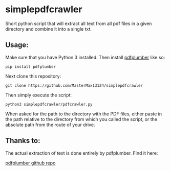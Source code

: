 # simplepdfcrawler
Short python script that will extract all text from all pdf files in a given directory and combine it into a single txt.

## Usage:
Make sure that you have Python 3 installed. Then install [pdfplumber](https://github.com/jsvine/pdfplumber) like so:

`pip install pdfplumber`

Next clone this repository:

`git clone https://github.com/MasterMax13124/simplepdfcrawler`

Then simply execute the script:

`python3 simplepdfcrawler/pdfcrawler.py`

When asked for the path to the directory with the PDF files, either paste in the path relative to the directory from which you called the script, or the absolute path from the route of your drive.

## Thanks to:
The actual extraction of text is done entirely by pdfplumber. Find it here:

[pdfplumber github repo](https://github.com/jsvine/pdfplumber)
